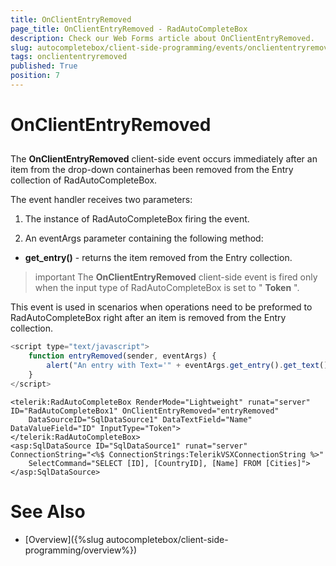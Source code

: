 ```yaml
---
title: OnClientEntryRemoved
page_title: OnClientEntryRemoved - RadAutoCompleteBox
description: Check our Web Forms article about OnClientEntryRemoved.
slug: autocompletebox/client-side-programming/events/oncliententryremoved
tags: oncliententryremoved
published: True
position: 7
---
```


# OnClientEntryRemoved



## 

The **OnClientEntryRemoved** client-side event occurs immediately after an item from the drop-down containerhas been removed from the Entry collection of RadAutoCompleteBox.

The event handler receives two parameters:

1. The instance of RadAutoCompleteBox firing the event.

1. An eventArgs parameter containing the following method:

* **get_entry()** - returns the item removed from the Entry collection.

>important The **OnClientEntryRemoved** client-side event is fired only when the input type of RadAutoCompleteBox is set to " **Token** ".
>


This event is used in scenarios when operations need to be preformed to RadAutoCompleteBox right after an item is removed from the Entry collection.

````JavaScript
<script type="text/javascript">
	function entryRemoved(sender, eventArgs) {
		alert("An entry with Text='" + eventArgs.get_entry().get_text() + "' has just been removed.");
	}
</script>
````



````ASPNET
<telerik:RadAutoCompleteBox RenderMode="Lightweight" runat="server" ID="RadAutoCompleteBox1" OnClientEntryRemoved="entryRemoved"
	DataSourceID="SqlDataSource1" DataTextField="Name" DataValueField="ID" InputType="Token">
</telerik:RadAutoCompleteBox>
<asp:SqlDataSource ID="SqlDataSource1" runat="server" ConnectionString="<%$ ConnectionStrings:TelerikVSXConnectionString %>"
	SelectCommand="SELECT [ID], [CountryID], [Name] FROM [Cities]"></asp:SqlDataSource>
````



# See Also

 * [Overview]({%slug autocompletebox/client-side-programming/overview%})
